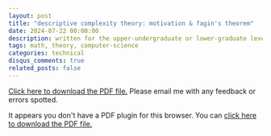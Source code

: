 ```yaml
---
layout: post
title: "descriptive complexity theory: motivation & fagin's theorem"
date: 2024-07-22 00:00:00
description: written for the upper-undergraduate or lower-graduate level.
tags: math, theory, computer-science
categories: technical
disqus_comments: true
related_posts: false
---
```


<a href="/assets/pdf/blog_posts/intro_to_descriptive_complexity.pdf">Click here to download the PDF file.</a> Please email me with any feedback or errors spotted.

<object data="/assets/pdf/blog_posts/intro_to_descriptive_complexity.pdf" type="application/pdf" width="100%" height="800px">
  <p>It appears you don't have a PDF plugin for this browser. You can <a href="/assets/pdf/blog_posts/intro_to_descriptive_complexity.pdf">click here to download the PDF file.</a></p>
</object>